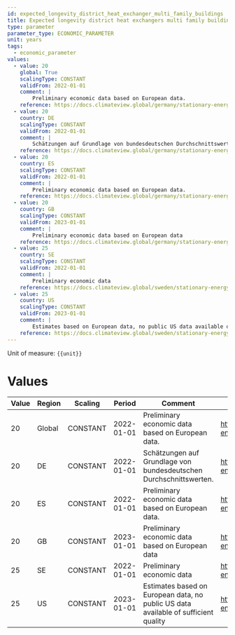 ```yaml
---
id: expected_longevity_district_heat_exchanger_multi_family_buildings
title: Expected longevity district heat exchangers multi family buildings
type: parameter
parameter_type: ECONOMIC_PARAMETER
unit: years
tags:
  - economic_parameter
values:
  - value: 20
    global: True
    scalingType: CONSTANT
    validFrom: 2022-01-01
    comment: |
        Preliminary economic data based on European data.
    reference: https://docs.climateview.global/germany/stationary-energy/economic-data/dh_germany/
  - value: 20
    country: DE
    scalingType: CONSTANT
    validFrom: 2022-01-01
    comment: |
        Schätzungen auf Grundlage von bundesdeutschen Durchschnittswerten.
    reference: https://docs.climateview.global/germany/stationary-energy/economic-data/dh_germany/
  - value: 20
    country: ES
    scalingType: CONSTANT
    validFrom: 2022-01-01
    comment: |
        Preliminary economic data based on European data.
    reference: https://docs.climateview.global/germany/stationary-energy/economic-data/dh_germany/
  - value: 20
    country: GB
    scalingType: CONSTANT
    validFrom: 2023-01-01
    comment: |
        Preliminary economic data based on European data
    reference: https://docs.climateview.global/germany/stationary-energy/economic-data/dh_germany/
  - value: 25
    country: SE
    scalingType: CONSTANT
    validFrom: 2022-01-01
    comment: |
        Preliminary economic data
    reference: https://docs.climateview.global/sweden/stationary-energy/economic-data/district_heat/
  - value: 25
    country: US
    scalingType: CONSTANT
    validFrom: 2023-01-01
    comment: |
        Estimates based on European data, no public US data available of sufficient quality
    reference: https://docs.climateview.global/sweden/stationary-energy/economic-data/district_heat/
---
```



Unit of measure: `{{unit}}`


# Values


| Value | Region | Scaling | Period | Comment | Reference |
|-------|--------|---------|--------|---------|-----------|
| 20 | Global | CONSTANT | 2022-01-01 | Preliminary economic data based on European data. | https://docs.climateview.global/germany/stationary-energy/economic-data/dh_germany/ |
| 20 | DE | CONSTANT | 2022-01-01 | Schätzungen auf Grundlage von bundesdeutschen Durchschnittswerten. | https://docs.climateview.global/germany/stationary-energy/economic-data/dh_germany/ |
| 20 | ES | CONSTANT | 2022-01-01 | Preliminary economic data based on European data. | https://docs.climateview.global/germany/stationary-energy/economic-data/dh_germany/ |
| 20 | GB | CONSTANT | 2023-01-01 | Preliminary economic data based on European data | https://docs.climateview.global/germany/stationary-energy/economic-data/dh_germany/ |
| 25 | SE | CONSTANT | 2022-01-01 | Preliminary economic data | https://docs.climateview.global/sweden/stationary-energy/economic-data/district_heat/ |
| 25 | US | CONSTANT | 2023-01-01 | Estimates based on European data, no public US data available of sufficient quality | https://docs.climateview.global/sweden/stationary-energy/economic-data/district_heat/ |


